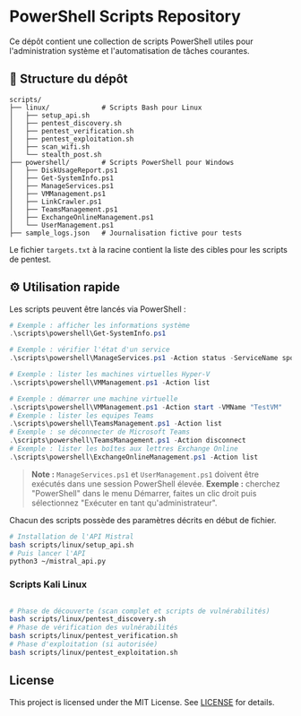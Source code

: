 # PowerShell Scripts Repository

Ce dépôt contient une collection de scripts PowerShell utiles pour l'administration système et l'automatisation de tâches courantes.

## 📂 Structure du dépôt

```
scripts/
├── linux/             # Scripts Bash pour Linux
│   ├── setup_api.sh
│   ├── pentest_discovery.sh
│   ├── pentest_verification.sh
│   ├── pentest_exploitation.sh
│   ├── scan_wifi.sh
│   └── stealth_post.sh
├── powershell/        # Scripts PowerShell pour Windows
│   ├── DiskUsageReport.ps1
│   ├── Get-SystemInfo.ps1
│   ├── ManageServices.ps1
│   ├── VMManagement.ps1
│   ├── LinkCrawler.ps1
│   ├── TeamsManagement.ps1
│   ├── ExchangeOnlineManagement.ps1
│   └── UserManagement.ps1
├── sample_logs.json   # Journalisation fictive pour tests
```

Le fichier `targets.txt` à la racine contient la liste des cibles pour les scripts de pentest.

## ⚙️ Utilisation rapide

Les scripts peuvent être lancés via PowerShell :

```powershell
# Exemple : afficher les informations système
.\scripts\powershell\Get-SystemInfo.ps1

# Exemple : vérifier l'état d'un service
.\scripts\powershell\ManageServices.ps1 -Action status -ServiceName spooler

# Exemple : lister les machines virtuelles Hyper-V
.\scripts\powershell\VMManagement.ps1 -Action list

# Exemple : démarrer une machine virtuelle
.\scripts\powershell\VMManagement.ps1 -Action start -VMName "TestVM"
# Exemple : lister les equipes Teams
.\scripts\powershell\TeamsManagement.ps1 -Action list
# Exemple : se déconnecter de Microsoft Teams
.\scripts\powershell\TeamsManagement.ps1 -Action disconnect
# Exemple : lister les boîtes aux lettres Exchange Online
.\scripts\powershell\ExchangeOnlineManagement.ps1 -Action list
```
> **Note :** `ManageServices.ps1` et `UserManagement.ps1` doivent être exécutés dans une session PowerShell élevée.
> **Exemple :** cherchez "PowerShell" dans le menu Démarrer, faites un clic droit puis sélectionnez "Exécuter en tant qu'administrateur".

Chacun des scripts possède des paramètres décrits en début de fichier.

```bash
# Installation de l'API Mistral
bash scripts/linux/setup_api.sh
# Puis lancer l'API
python3 ~/mistral_api.py
```

### Scripts Kali Linux

```bash

# Phase de découverte (scan complet et scripts de vulnérabilités)
bash scripts/linux/pentest_discovery.sh
# Phase de vérification des vulnérabilités
bash scripts/linux/pentest_verification.sh
# Phase d'exploitation (si autorisée)
bash scripts/linux/pentest_exploitation.sh
```

## License

This project is licensed under the MIT License. See [LICENSE](LICENSE) for details.
